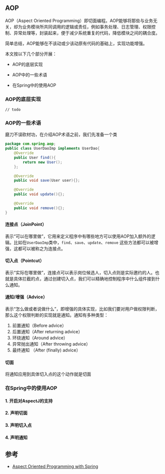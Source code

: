 ## <a id="spring-aop"></a>AOP

AOP（Aspect Oriented Programming）即切面编程。AOP能够将那些与业务无关，却为业务模块所共同调用的逻辑或责任，例如事务处理、日志管理、权限控制、异常处理等，封装起来，便于减少系统重复的代码，降低模块之间的耦合度。

简单总结，AOP能够在不该动或少该动原有代码的基础上，实现功能增强。

本文按以下几个部分开展：

- AOP的底层实现

- AOP中的一些术语
- 在Spring中的使用AOP

### AOP的底层实现

```
// todo
```

### AOP的一些术语

磨刀不误砍材功，在介绍AOP术语之前，我们先准备一个类

```java
package com.spring.aop;
public class UserDaoImp implements UserDao{
    @Override
    public User find(){
        return new User();
    };
    
    @Override
    public void save(User user){};
   
    @Override
    public void update(){};
  
    @Override
    public void remove(){};
}
```

#### 连接点（JoinPoint）

表示“可以在哪里做”，它用来定义程序中有哪些地方可以使用AOP加入额外的逻辑。比如在`UserDaoImp`类中，`find`、`save`、`update`、`remove` 这些方法都可以被增强，这都可以被称之为连接点。

#### 切入点（Pointcut）

表示“实际在哪里做”，连接点可以表示岗位候选人，切入点则是实际邀约的人。也就是具体拦截的点，通过创建切入点，我们可以精确地控制程序中什么组件接到什么通知。

#### 通知/增强（Advice）

表示“怎么做或者说做什么”，即增强的具体实现，比如我们要对用户做权限判断，那么这个权限判断的实现就是通知。通知有多种类型：

1. 前置通知（Before advice）
2. 后置通知（After returning advice）
3. 环绕通知（Around advice）
4. 异常抛出通知（After throwing advice）
5. 最终通知 （After (finally) advice）

#### 切面

将通知应用到具体切入点的这个动作就是切面

### 在Spring中的使用AOP

#### 1. 开启对AspectJ的支持

#### 2. 声明切面

#### 3. 声明切入点

#### 4. 声明通知

## 参考

- [Aspect Oriented Programming with Spring](https://docs.spring.io/spring-framework/docs/current/reference/html/core.html#aop-introduction-defn)